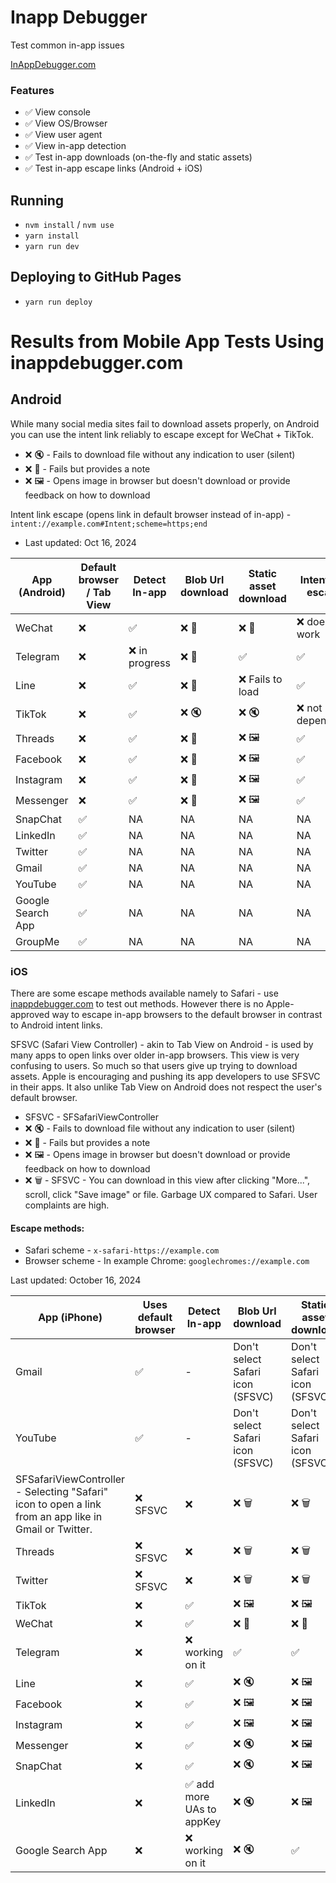# Inapp Debugger

Test common in-app issues

[InAppDebugger.com](https://inappdebugger.com)

### Features

- ✅ View console
- ✅ View OS/Browser
- ✅ View user agent
- ✅ View in-app detection
- ✅ Test in-app downloads (on-the-fly and static assets)
- ✅ Test in-app escape links (Android + iOS)

## Running

- `nvm install` / `nvm use`
- `yarn install`
- `yarn run dev`

## Deploying to GitHub Pages

- `yarn run deploy`

# Results from Mobile App Tests Using inappdebugger.com

## Android

While many social media sites fail to download assets properly, on Android you can use the intent link reliably to escape except for WeChat + TikTok.

- ❌ 🔇 - Fails to download file without any indication to user (silent)
- ❌ 📝 - Fails but provides a note
- ❌ 🖼️ - Opens image in browser but doesn't download or provide feedback on how to download

Intent link escape (opens link in default browser instead of in-app) - `intent://example.com#Intent;scheme=https;end`

- Last updated: Oct 16, 2024

| App (Android)     | Default browser / Tab View | Detect In-app  | Blob Url download | Static asset download | Intent link escape |
| ----------------- | -------------------------- | -------------- | ----------------- | --------------------- | ------------------ |
| WeChat            | ❌                         | ✅             | ❌ 📝             | ❌ 📝                 | ❌ does not work   |
| Telegram          | ❌                         | ❌ in progress | ❌ 📝             | ✅                    | ✅                 |
| Line              | ❌                         | ✅             | ❌ 📝             | ❌ Fails to load      | ✅                 |
| TikTok            | ❌                         | ✅             | ❌ 🔇             | ❌ 🔇                 | ❌ not dependable  |
| Threads           | ❌                         | ✅             | ❌ 📝             | ❌ 🖼️                 | ✅                 |
| Facebook          | ❌                         | ✅             | ❌ 📝             | ❌ 🖼️                 | ✅                 |
| Instagram         | ❌                         | ✅             | ❌ 📝             | ❌ 🖼️                 | ✅                 |
| Messenger         | ❌                         | ✅             | ❌ 📝             | ❌ 🖼️                 | ✅                 |
| SnapChat          | ✅                         | NA             | NA                | NA                    | NA                 |
| LinkedIn          | ✅                         | NA             | NA                | NA                    | NA                 |
| Twitter           | ✅                         | NA             | NA                | NA                    | NA                 |
| Gmail             | ✅                         | NA             | NA                | NA                    | NA                 |
| YouTube           | ✅                         | NA             | NA                | NA                    | NA                 |
| Google Search App | ✅                         | NA             | NA                | NA                    | NA                 |
| GroupMe           | ✅                         | NA             | NA                | NA                    | NA                 |

### iOS

There are some escape methods available namely to Safari - use [inappdebugger.com](https://inappdebugger.com) to test out methods. However there is no Apple-approved way to escape in-app browsers to the default browser in contrast to Android intent links.

SFSVC (Safari View Controller) - akin to Tab View on Android - is used by many apps to open links over older in-app browsers. This view is very confusing to users. So much so that users give up trying to download assets. Apple is encouraging and pushing its app developers to use SFSVC in their apps. It also unlike Tab View on Android does not respect the user's default browser.

- SFSVC - SFSafariViewController
- ❌ 🔇 - Fails to download file without any indication to user (silent)
- ❌ 📝 - Fails but provides a note
- ❌ 🖼️ - Opens image in browser but doesn't download or provide feedback on how to download
- ❌ 🗑️ - SFSVC - You can download in this view after clicking "More...", scroll, click "Save image" or file. Garbage UX compared to Safari. User complaints are high.

#### Escape methods:

- Safari scheme - `x-safari-https://example.com`
- Browser scheme - In example Chrome: `googlechromes://example.com`

Last updated: October 16, 2024

| App (iPhone)                                                                                          | Uses default browser | Detect In-app             | Blob Url download                | Static asset download            | Safari scheme | Browser scheme |
| ----------------------------------------------------------------------------------------------------- | -------------------- | ------------------------- | -------------------------------- | -------------------------------- | ------------- | -------------- |
| Gmail                                                                                                 | ✅                   | -                         | Don't select Safari icon (SFSVC) | Don't select Safari icon (SFSVC) | -             | -              |
| YouTube                                                                                               | ✅                   | -                         | Don't select Safari icon (SFSVC) | Don't select Safari icon (SFSVC) | -             | -              |
| SFSafariViewController - Selecting "Safari" icon to open a link from an app like in Gmail or Twitter. | ❌ SFSVC             | ❌                        | ❌ 🗑️                            | ❌ 🗑️                            | ✅            | ✅             |
| Threads                                                                                               | ❌ SFSVC             | ❌                        | ❌ 🗑️                            | ❌ 🗑️                            | ✅            | ✅             |
| Twitter                                                                                               | ❌ SFSVC             | ❌                        | ❌ 🗑️                            | ❌ 🗑️                            | ✅            | ✅             |
| TikTok                                                                                                | ❌                   | ✅                        | ❌ 🖼️                            | ❌ 🖼️                            | ✅            | ❌             |
| WeChat                                                                                                | ❌                   | ✅                        | ❌ 📝                            | ❌ 📝                            | ❌            | ❌             |
| Telegram                                                                                              | ❌                   | ❌ working on it          | ✅                               | ✅                               | ✅            | ✅             |
| Line                                                                                                  | ❌                   | ✅                        | ❌ 🔇                            | ❌ 🖼️                            | ✅            | ✅             |
| Facebook                                                                                              | ❌                   | ✅                        | ❌ 🖼️                            | ❌ 🖼️                            | ✅            | ✅             |
| Instagram                                                                                             | ❌                   | ✅                        | ❌ 🖼️                            | ❌ 🖼️                            | ✅            | ✅             |
| Messenger                                                                                             | ❌                   | ✅                        | ❌ 🔇                            | ❌ 🖼️                            | ✅            | ❌             |
| SnapChat                                                                                              | ❌                   | ✅                        | ❌ 🔇                            | ❌ 🖼️                            | ❌            | ❌             |
| LinkedIn                                                                                              | ❌                   | ✅ add more UAs to appKey | ❌ 🔇                            | ❌ 🖼️                            | ✅            | ✅             |
| Google Search App                                                                                     | ❌                   | ❌ working on it          | ❌ 🔇                            | ✅                               | ✅            | ✅             |
